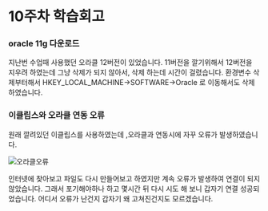 # 10주차 학습회고

### oracle 11g 다운로드

지난번 수업때 사용했던 오라클 12버전이 있었습니다.
11버전을 깔기위해서 12버전을 지우려 하였는데
그냥 삭제가 되지 않아서, 삭제 하는데 시간이 걸렸습니다.
환경변수 삭제부터해서 HKEY_LOCAL_MACHINE->SOFTWARE->Oracle 로 이동해서도 삭제하였습니다.

### 이클립스와 오라클 연동 오류



원래 깔려있던 이클립스를 사용하였는데 ,오라클과 연동시에 자꾸 오류가 발생하였습니다.

![오라클오류](https://user-images.githubusercontent.com/70924137/98529031-7829c280-22c0-11eb-9308-9f4e93b0ae03.JPG)

인터넷에 찾아보고 파일도 다시 만들어보고 하였지만 계속 오류가 발생하여 연결이 되지 않았습니다. 
그래서 포기해야하나 하고 몇시간 뒤 다시 시도 해 보니 갑자기 연결 성공되었습니다. 어디서 오류가 난건지 갑자기 왜 고쳐진건지도 모르겠습니다.
